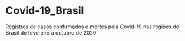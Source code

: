 # Covid-19_Brasil
Registros de casos confirmados e mortes pela Covid-19 nas regiões do Brasil de fevereiro a outubro de 2020.
